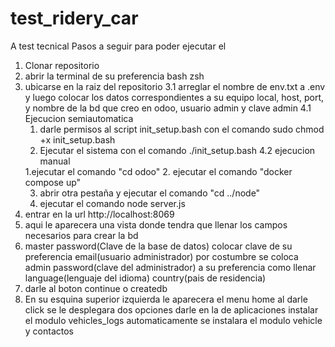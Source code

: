 # test_ridery_car
A test tecnical
Pasos a seguir para poder ejecutar el 
1. Clonar repositorio 
2. abrir la terminal de su preferencia bash zsh 
3. ubicarse en la raiz del repositorio
3.1 arreglar el nombre de env.txt a .env y luego colocar los datos correspondientes a su equipo local, host, port, y nombre de la bd que creo en odoo, usuario admin y clave admin
4.1  Ejecucion semiautomatica
    1. darle permisos al script init_setup.bash con el comando sudo chmod +x init_setup.bash
    2. Ejecutar el sistema con el comando ./init_setup.bash 
4.2 ejecucion manual
    <!-- Levantar odoo -->
    1.ejecutar el comando "cd odoo"
    2. ejecutar el comando "docker compose up"
    <!-- Levantar node -->
    3. abrir otra pestaña y ejecutar el comando "cd ../node"
    4. ejecutar el comando node server.js 
5. entrar en la url http://localhost:8069
6. aqui le aparecera una vista donde tendra que llenar los campos necesarios para crear la bd 
7. master password(Clave de la base de datos) colocar clave de su preferencia
   email(usuario administrador) por costumbre se coloca admin
   password(clave del administrador) a su preferencia como llenar
   language(lenguaje del idioma) 
   country(pais de residencia)
8. darle al boton continue o createdb
9. En su esquina superior izquierda  le aparecera el menu home al darle click se le desplegara dos opciones darle en la de aplicaciones instalar el modulo vehicles_logs  automaticamente se instalara el modulo vehicle y contactos


